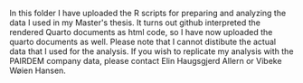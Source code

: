 In this folder I have uploaded the R scripts for preparing and analyzing the data I used in my Master's thesis. It turns out github interpreted the rendered Quarto documents as html code, so I have now uploaded the quarto documents as well. 
Please note that I cannot distibute the actual data that I used for the analysis. If you wish to replicate my analysis with the PAIRDEM company data, please contact Elin Haugsgjerd Allern or Vibeke Wøien Hansen.

